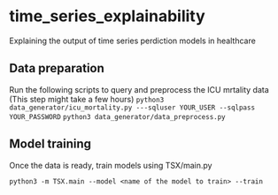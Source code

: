 # time_series_explainability

Explaining the output of time series perdiction models in healthcare

## Data preparation
Run the following scripts to query and preprocess the ICU mrtality data (This step might take a few hours)
`
python3 data_generator/icu_mortality.py ---sqluser YOUR_USER --sqlpass YOUR_PASSWORD
`
`
python3 data_generator/data_preprocess.py
`
## Model training
Once the data is ready, train models using TSX/main.py
```
python3 -m TSX.main --model <name of the model to train> --train
```
